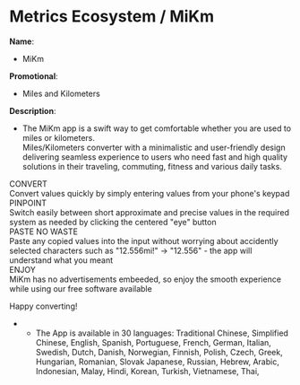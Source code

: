 # __Metrics Ecosystem__ / __MiKm__

__Name__: 
- MiKm

__Promotional__:
- Miles and Kilometers

__Description__: 
- The MiKm app is a swift way to get comfortable whether you are used to miles or kilometers. <br>Miles/Kilometers converter with a minimalistic and user-friendly design delivering seamless experience to users who need fast and high quality solutions in their traveling, commuting, fitness and various daily tasks. <br>

CONVERT <br>Convert values quickly by simply entering values from your phone's keypad <br> 
PINPOINT <br>Switch easily between short approximate and precise values in the required system as needed by clicking the centered "eye" button <br> 
PASTE NO WASTE <br>Paste any copied values into the input without worrying about accidently selected characters such as "12.556mi!" -> "12.556" - the app will understand what you meant<br>
ENJOY <br> MiKm has no advertisements embeeded, so enjoy the smooth experience while using our free software available

Happy converting!

* * The App is available in 30 languages:
    Traditional Chinese,
    Simplified Chinese,
    English,
    Spanish,
    Portuguese,
    French,
    German,
    Italian,
    Swedish,
    Dutch,
    Danish,
    Norwegian,
    Finnish,
    Polish,
    Czech,
    Greek,
    Hungarian,
    Romanian,
    Slovak
    Japanese,
    Russian,
    Hebrew,
    Arabic,
    Indonesian,
    Malay,
    Hindi,
    Korean,
    Turkish,
    Vietnamese,
    Thai,